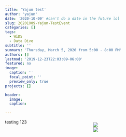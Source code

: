 ```yaml
---
title: 'Yajun test'
author: 'yajun'
date: '2020-10-09' #can't do a date in the future lol
slug: 20201009-Yajun-TestEvent
categories: []
tags: 
  - WiDS
  - Data Dive 
subtitle: ''
summary: 'Thursday, March 5, 2020 from 5:00 - 8:00 PM'
authors: []
lastmod: '2019-12-23T22:03:09-06:00'
featured: no
image:
  caption: ''
  focal_point: ''
  preview_only: true
projects: []

header:
  image:   
  caption: 
  
---
```

<div style="float:right; width:40%; margin:10px;">
<img src='DataDiveLogo.png' style="margin: 0px;"/>
<br>
<img src='WiDSLogo.png'     style="margin: 0px;"/>
</div>  
  

testing 123 
<br><br><br><br><br><br><br><br><br>
